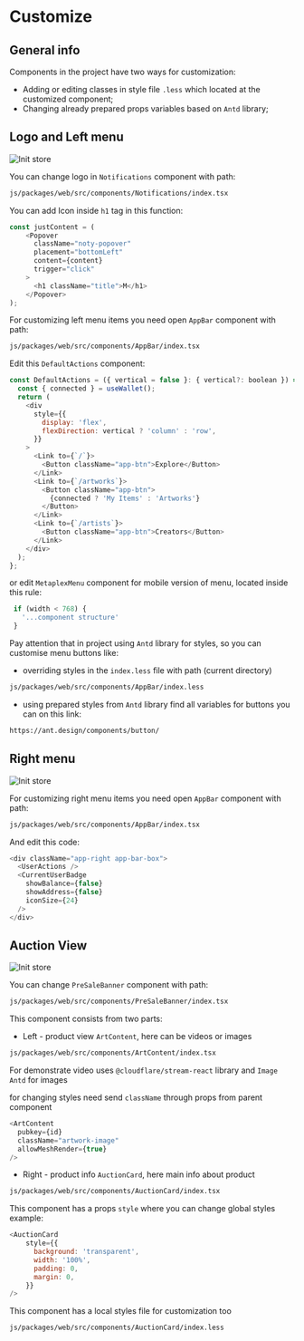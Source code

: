 # Customize

## General info

Components in the project have two ways for customization:
- Adding or editing classes in style file `.less` which located at the customized component;
- Changing already prepared props variables based on `Antd` library;

## Logo and Left menu 

![Init store](/assets/storefront/customize/left-menu.png#radius#shadow)

You can change logo in `Notifications` component with path:
```bash
js/packages/web/src/components/Notifications/index.tsx
```

You can add Icon inside `h1` tag in this function: 
```js
const justContent = (
    <Popover
      className="noty-popover"
      placement="bottomLeft"
      content={content}
      trigger="click"
    >
      <h1 className="title">M</h1>
    </Popover>
);
```

For customizing left menu items you need open `AppBar` component with path:
```bash
js/packages/web/src/components/AppBar/index.tsx
```
Edit this `DefaultActions` component:
```js
const DefaultActions = ({ vertical = false }: { vertical?: boolean }) => {
  const { connected } = useWallet();
  return (
    <div
      style={{
        display: 'flex',
        flexDirection: vertical ? 'column' : 'row',
      }}
    >
      <Link to={`/`}>
        <Button className="app-btn">Explore</Button>
      </Link>
      <Link to={`/artworks`}>
        <Button className="app-btn">
          {connected ? 'My Items' : 'Artworks'}
        </Button>
      </Link>
      <Link to={`/artists`}>
        <Button className="app-btn">Creators</Button>
      </Link>
    </div>
  );
};
```

or edit `MetaplexMenu` component for mobile version of menu, located inside this rule:
```js
 if (width < 768) {
   '...component structure'
 }
```
Pay attention that in project using `Antd` library for styles, so you can customise menu buttons like: 
- overriding styles in the `index.less` file with path (current directory)
```bash
js/packages/web/src/components/AppBar/index.less
```
- using prepared styles from `Antd` library
find all variables for buttons you can on this link:
```bash
https://ant.design/components/button/
```

## Right menu 

![Init store](/assets/storefront/customize/right-menu.png#radius#shadow)

For customizing right menu items you need open `AppBar` component with path:
```bash
js/packages/web/src/components/AppBar/index.tsx
```

And edit this code:
```js
<div className="app-right app-bar-box">
  <UserActions />
  <CurrentUserBadge
    showBalance={false}
    showAddress={false}
    iconSize={24}
  />
</div>
```

## Auction View

![Init store](/assets/storefront/customize/auction-view.png#radius#shadow)

You can change `PreSaleBanner` component with path:

```bash
js/packages/web/src/components/PreSaleBanner/index.tsx
```

This component consists from two parts:
- Left - product view `ArtContent`, here can be videos or images
```bash
js/packages/web/src/components/ArtContent/index.tsx
```
For demonstrate video uses `@cloudflare/stream-react` library and `Image Antd` for images

for changing styles need send `className` through props from parent component 

```js
<ArtContent
  pubkey={id}
  className="artwork-image"
  allowMeshRender={true}
/>
```

- Right - product info `AuctionCard`, here main info about product
```bash
js/packages/web/src/components/AuctionCard/index.tsx
```

This component has a props `style` where you can change global styles
example:
```js
<AuctionCard
    style={{
      background: 'transparent',
      width: '100%',
      padding: 0,
      margin: 0,
    }}
/>
```

This component has a local styles file for customization too
````bash
js/packages/web/src/components/AuctionCard/index.less
````


